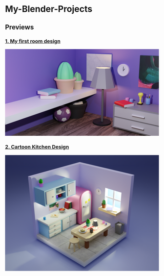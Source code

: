 # My-Blender-Projects

## Previews 

### [1. My first room design](https://github.com/maciekkoks/My-Blender-Projects/tree/main/1.%20My%20first%20room%20design)

![1](https://raw.githubusercontent.com/maciekkoks/My-Blender-Projects/main/1.%20My%20first%20room%20design/untitled.png)

### [2. Cartoon Kitchen Design](https://github.com/maciekkoks/My-Blender-Projects/tree/main/2.%20Cartoon%20Kitchen%20Design)

![2](https://raw.githubusercontent.com/maciekkoks/My-Blender-Projects/main/2.%20Cartoon%20Kitchen%20Design/3.png)

